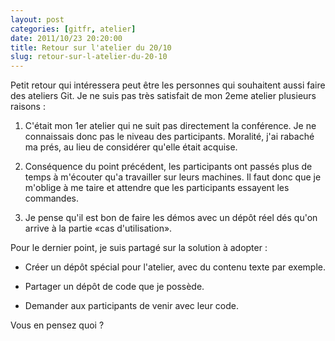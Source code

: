 ```yaml
---
layout: post
categories: [gitfr, atelier]
date: 2011/10/23 20:20:00
title: Retour sur l'atelier du 20/10
slug: retour-sur-l-atelier-du-20-10
---
```


Petit retour qui intéressera peut être les personnes qui souhaitent aussi
faire des ateliers Git. Je ne suis pas très satisfait de mon 2eme atelier
plusieurs raisons :

1. C'était mon 1er atelier qui ne suit pas directement la conférence. Je ne
   connaissais donc pas le niveau des participants. Moralité, j'ai rabaché
   ma prés, au lieu de considérer qu'elle était acquise.

2. Conséquence du point précédent, les participants ont passés plus de temps à
   m'écouter qu'a travailler sur leurs machines. Il faut donc que je m'oblige à
   me taire et attendre que les participants essayent les commandes.

3. Je pense qu'il est bon de faire les démos avec un dépôt réel dés qu'on arrive
   à la partie «cas d'utilisation».

Pour le dernier point, je suis partagé sur la solution à adopter :

* Créer un dépôt spécial pour l'atelier, avec du contenu texte par exemple.

* Partager un dépôt de code que je possède.

* Demander aux participants de venir avec leur code.

Vous en pensez quoi ?
